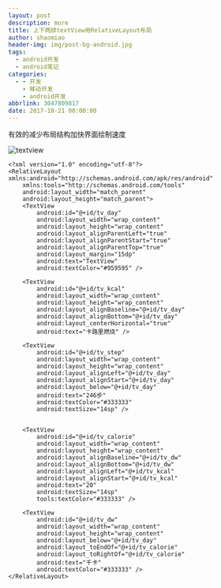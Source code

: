```yaml
---
layout: post
description: more
title: 上下两排textView用RelativeLayout布局
author: shaomiao
header-img: img/post-bg-android.jpg
tags:
  - android开发
  - android笔记
categories:
  - - 开发
    - 移动开发
    - android开发
abbrlink: 3047809817
date: 2017-10-21 00:00:00
---
```

有效的减少布局结构加快界面绘制速度

![textview](http://upload-images.jianshu.io/upload_images/2590671-283ea5426512d860.png?imageMogr2/auto-orient/strip%7CimageView2/2/w/1240)

	<?xml version="1.0" encoding="utf-8"?>
	<RelativeLayout xmlns:android="http://schemas.android.com/apk/res/android"
		xmlns:tools="http://schemas.android.com/tools"
		android:layout_width="match_parent"
		android:layout_height="match_parent">
		<TextView
			android:id="@+id/tv_day"
			android:layout_width="wrap_content"
			android:layout_height="wrap_content"
			android:layout_alignParentLeft="true"
			android:layout_alignParentStart="true"
			android:layout_alignParentTop="true"
			android:layout_margin="15dp"
			android:text="TextView"
			android:textColor="#959595" />

		<TextView
			android:id="@+id/tv_kcal"
			android:layout_width="wrap_content"
			android:layout_height="wrap_content"
			android:layout_alignBaseline="@+id/tv_day"
			android:layout_alignBottom="@+id/tv_day"
			android:layout_centerHorizontal="true"
			android:text="卡路里燃烧" />

		<TextView
			android:id="@+id/tv_step"
			android:layout_width="wrap_content"
			android:layout_height="wrap_content"
			android:layout_alignLeft="@+id/tv_day"
			android:layout_alignStart="@+id/tv_day"
			android:layout_below="@+id/tv_day"
			android:text="246步"
			android:textColor="#333333"
			android:textSize="14sp" />


		<TextView
			android:id="@+id/tv_calorie"
			android:layout_width="wrap_content"
			android:layout_height="wrap_content"
			android:layout_alignBaseline="@+id/tv_dw"
			android:layout_alignBottom="@+id/tv_dw"
			android:layout_alignLeft="@+id/tv_kcal"
			android:layout_alignStart="@+id/tv_kcal"
			android:text="20"
			android:textSize="14sp"
			tools:textColor="#333333" />

		<TextView
			android:id="@+id/tv_dw"
			android:layout_width="wrap_content"
			android:layout_height="wrap_content"
			android:layout_below="@+id/tv_day"
			android:layout_toEndOf="@+id/tv_calorie"
			android:layout_toRightOf="@+id/tv_calorie"
			android:text="千卡"
			android:textColor="#333333" />
	</RelativeLayout>



